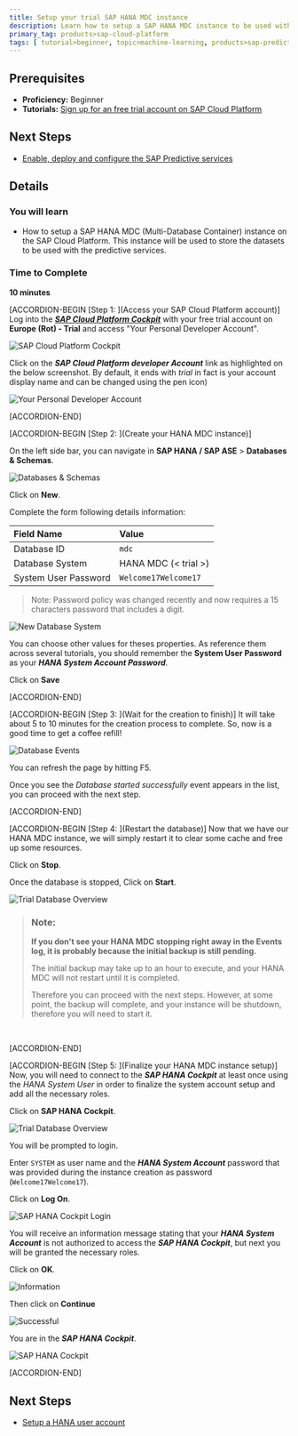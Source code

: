 ```yaml
---
title: Setup your trial SAP HANA MDC instance
description: Learn how to setup a SAP HANA MDC instance to be used with the SAP Predictive services
primary_tag: products>sap-cloud-platform
tags: [ tutorial>beginner, topic>machine-learning, products>sap-predictive-service, products>sap-hana, products>sap-cloud-platform  ]
---
```


## Prerequisites
  - **Proficiency:** Beginner
  - **Tutorials:** [Sign up for an free trial account on SAP Cloud Platform](https://www.sap.com/developer/tutorials/hcp-create-trial-account.html)

## Next Steps
  - [Enable, deploy and configure the SAP Predictive services](https://www.sap.com/developer/tutorials/hcpps-ps-configure.html)

## Details
### You will learn
  - How to setup a SAP HANA MDC (Multi-Database Container) instance on the SAP Cloud Platform. This instance will be used to store the datasets to be used with the predictive services.

### Time to Complete
  **10 minutes**

[ACCORDION-BEGIN [Step 1: ](Access your SAP Cloud Platform account)]
Log into the [***SAP Cloud Platform Cockpit***](http://account.hanatrial.ondemand.com/cockpit) with your free trial account on **Europe (Rot) - Trial** and access "Your Personal Developer Account".

![SAP Cloud Platform Cockpit](01.png)

Click on the ***SAP Cloud Platform developer Account*** link as highlighted on the below screenshot. By default, it ends with *trial* in fact is your account display name and can be changed using the pen icon)

![Your Personal Developer Account](02.png)

[ACCORDION-END]

[ACCORDION-BEGIN [Step 2: ](Create your HANA MDC instance)]

On the left side bar, you can navigate in **SAP HANA / SAP ASE** > **Databases & Schemas**.

![Databases & Schemas](03.png)

Click on **New**.

Complete the form following details information:

Field Name           | Value
:------------------- | :--------------
Database ID          | `mdc`
Database System      | HANA MDC (< trial >)
System User Password | `Welcome17Welcome17`

>Note: Password policy was changed recently and now requires a 15 characters password that includes a digit.

![New Database System](04.png)

You can choose other values for theses properties. As reference them across several tutorials, you should remember the **System User Password** as your ***HANA System Account Password***.

Click on **Save**

[ACCORDION-END]

[ACCORDION-BEGIN [Step 3: ](Wait for the creation to finish)]
It will take about 5 to 10 minutes for the creation process to complete. So, now is a good time to get a coffee refill!

![Database Events](05.png)

You can refresh the page by hitting F5.

Once you see the *Database started successfully* event appears in the list, you can proceed with the next step.

[ACCORDION-END]

[ACCORDION-BEGIN [Step 4: ](Restart the database)]
Now that we have our HANA MDC instance, we will simply restart it to clear some cache and free up some resources.

Click on **Stop**.

Once the database is stopped, Click on **Start**.

![Trial Database Overview](06.png)

> ### **Note**:
>**If you don't see your HANA MDC stopping right away in the Events log, it is probably because the initial backup is still pending.**
>
>The initial backup may take up to an hour to execute, and your HANA MDC will not restart until it is completed.
>
>Therefore you can proceed with the next steps. However, at some point, the backup will complete, and your instance will be shutdown, therefore you will need to start it.

&nbsp;

[ACCORDION-END]

[ACCORDION-BEGIN [Step 5: ](Finalize your HANA MDC instance setup)]
Now, you will need to connect to the ***SAP HANA Cockpit*** at least once using the *HANA System User* in order to finalize the system account setup and add all the necessary roles.

Click on **SAP HANA Cockpit**.

![Trial Database Overview](06.png)

You will be prompted to login.

Enter `SYSTEM` as user name and the ***HANA System Account*** password that was provided during the instance creation as password (`Welcome17Welcome17`).

Click on **Log On**.

![SAP HANA Cockpit Login](07.png)

You will receive an information message stating that your ***HANA System Account*** is not authorized to access the ***SAP HANA Cockpit***, but next you will be granted the necessary roles.

Click on **OK**.

![Information](08.png)

Then click on **Continue**

![Successful](09.png)

You are in the ***SAP HANA Cockpit***.

![SAP HANA Cockpit](10.png)

[ACCORDION-END]

## Next Steps
  - [Setup a HANA user account](https://www.sap.com/developer/tutorials/hcpps-hana-create-user.html)
